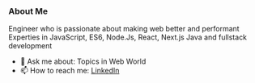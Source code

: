 ### About Me


<!--
**parabmahesh/parabmahesh** is a ✨ _special_ ✨ repository because its `README.md` (this file) appears on your GitHub profile.

Here are some ideas to get you started:

- 🔭 I’m currently working on ...
- 🌱 I’m currently learning ...
- 👯 I’m looking to collaborate on ...
- 🤔 I’m looking for help with ...
- 💬 Ask me about ...
- 📫 How to reach me: ...
- 😄 Pronouns: ...
- ⚡ Fun fact: ...
-->

Engineer who is passionate about making web better and performant
Experties in JavaScript, ES6, Node.Js, React, Next.js Java and fullstack development

- 💬 Ask me about: Topics in Web World
- 📫 How to reach me: [LinkedIn](https://www.linkedin.com/in/maheshparab2040/)
